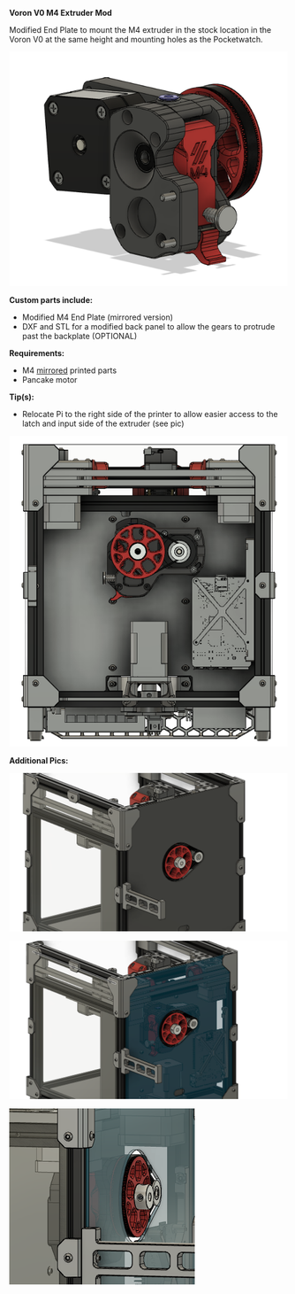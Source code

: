 <b>Voron V0 M4 Extruder Mod</b>

Modified End Plate to mount the M4 extruder in the stock location in the Voron V0 at the same height and mounting holes as the Pocketwatch.

![End Plate Installed Pic](Images/m4-end-plate-V0-mount-v1-backside.png)

<b>Custom parts include:</b>
 - Modified M4 End Plate (mirrored version)
 - DXF and STL for a modified back panel to allow the gears to protrude past the backplate (OPTIONAL)

<b>Requirements:</b> 
 - M4 <u>mirrored</u> printed parts
 - Pancake motor

<b>Tip(s):</b>
 - Relocate Pi to the right side of the printer to allow easier access to the latch and input side of the extruder (see pic)

![V0-M4-Back](Images/V0_Assembly_RC1_M4_Back.png)

<b>Additional Pics:</b>

![V0-M4-Back01](Images/V0_Assembly_RC1_M4_BackPanel01.png)

![V0-M4-Back02](Images/V0_Assembly_RC1_M4_BackPanel02.png)

![V0-M4-Back03](Images/V0_Assembly_RC1_M4-protrude.png)
